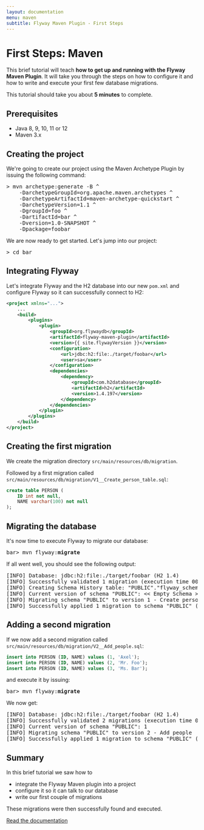 ```yaml
---
layout: documentation
menu: maven
subtitle: Flyway Maven Plugin - First Steps
---
```

# First Steps: Maven

This brief tutorial will teach **how to get up and running with the Flyway Maven Plugin**. It will take you through the
steps on how to configure it and how to write and execute your first few database migrations.

This tutorial should take you about **5 minutes** to complete.

## Prerequisites
- Java 8, 9, 10, 11 or 12
- Maven 3.x

## Creating the project

We're going to create our project using the Maven Archetype Plugin by issuing the following command:
<pre class="console"><span>&gt;</span> mvn archetype:generate -B ^
    -DarchetypeGroupId=org.apache.maven.archetypes ^
    -DarchetypeArtifactId=maven-archetype-quickstart ^
    -DarchetypeVersion=1.1 ^
    -DgroupId=foo ^
    -DartifactId=bar ^
    -Dversion=1.0-SNAPSHOT ^
    -Dpackage=foobar</pre>
    
We are now ready to get started. Let's jump into our project:
<pre class="console"><span>&gt;</span> cd bar</pre>

## Integrating Flyway

Let's integrate Flyway and the H2 database into our new `pom.xml` and configure Flyway so it can successfully connect to H2:
```xml
<project xmlns="...">
    ...
    <build>
        <plugins>
            <plugin>
                <groupId>org.flywaydb</groupId>
                <artifactId>flyway-maven-plugin</artifactId>
                <version>{{ site.flywayVersion }}</version>
                <configuration>
                    <url>jdbc:h2:file:./target/foobar</url>
                    <user>sa</user>
                </configuration>
                <dependencies>
                    <dependency>
                        <groupId>com.h2database</groupId>
                        <artifactId>h2</artifactId>
                        <version>1.4.197</version>
                    </dependency>
                </dependencies>
            </plugin>
        </plugins>
    </build>
</project>
```

## Creating the first migration

We create the migration directory `src/main/resources/db/migration`.
    
Followed by a first migration called `src/main/resources/db/migration/V1__Create_person_table.sql`:
```sql
create table PERSON (
    ID int not null,
    NAME varchar(100) not null
);
```

## Migrating the database

It's now time to execute Flyway to migrate our database:
<pre class="console"><span>bar&gt;</span> mvn flyway:<strong>migrate</strong></pre>

If all went well, you should see the following output:
<pre class="console">[INFO] Database: jdbc:h2:file:./target/foobar (H2 1.4)
[INFO] Successfully validated 1 migration (execution time 00:00.009s)
[INFO] Creating Schema History table: "PUBLIC"."flyway_schema_history"
[INFO] Current version of schema "PUBLIC": << Empty Schema >>
[INFO] Migrating schema "PUBLIC" to version 1 - Create person table
[INFO] Successfully applied 1 migration to schema "PUBLIC" (execution time 00:00.038s)</pre>

## Adding a second migration

If we now add a second migration called `src/main/resources/db/migration/V2__Add_people.sql`:
```sql
insert into PERSON (ID, NAME) values (1, 'Axel');
insert into PERSON (ID, NAME) values (2, 'Mr. Foo');
insert into PERSON (ID, NAME) values (3, 'Ms. Bar');
```

and execute it by issuing:
<pre class="console"><span>bar&gt;</span> mvn flyway:<strong>migrate</strong></pre>

We now get:
<pre class="console">[INFO] Database: jdbc:h2:file:./target/foobar (H2 1.4)
[INFO] Successfully validated 2 migrations (execution time 00:00.012s)
[INFO] Current version of schema "PUBLIC": 1
[INFO] Migrating schema "PUBLIC" to version 2 - Add people
[INFO] Successfully applied 1 migration to schema "PUBLIC" (execution time 00:00.018s)</pre>

## Summary

In this brief tutorial we saw how to
- integrate the Flyway Maven plugin into a project
- configure it so it can talk to our database
- write our first couple of migrations

These migrations were then successfully found and executed.

<p class="next-steps">
    <a class="btn btn-primary" href="/documentation/usage/maven">Read the documentation <i class="fa fa-arrow-right"></i></a>
</p>